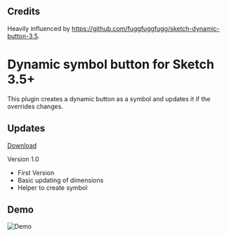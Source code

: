 ## Credits

Heavily influenced by https://github.com/fuggfuggfugg/sketch-dynamic-button-3.5.

# Dynamic symbol button for Sketch 3.5+

This plugin creates a dynamic button as a symbol and updates it if the overrides changes.

## Updates

[Download](https://github.com/herrkris/sketch-dynamic-symbol-button/archive/master.zip)

Version 1.0
* First Version
* Basic updating of dimensions
* Helper to create symbol


## Demo
![Demo](https://cloud.githubusercontent.com/assets/9323/22371579/2c76c3a2-e498-11e6-8baa-6bf0c9e553ae.gif)






